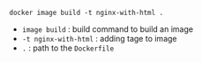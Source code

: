 ```shell
docker image build -t nginx-with-html .
```

- `image build` : build command to build an image
- `-t nginx-with-html` : adding tage to image
- `.` : path to the `Dockerfile`
